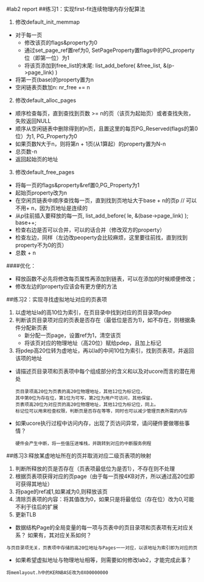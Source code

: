 #lab2 report
##练习1：实现first-fit连续物理内存分配算法

1. 修改default_init_memmap
  - 对于每一页
    - 修改该页的flags&property为0
    - 通过set_page_ref置ref为0, SetPageProperty置flags中的PG_property位（即第一位）为1
    - 将该页添加到free_list的末尾: list_add_before( &free_list, &(p->page_link) )
  - 将第一页(base)的property置为n
  - 空闲链表页数加n: nr_free += n
2. 修改default_alloc_pages
  - 顺序检查每页，直到查找到页数 >= n的页（该页为起始页）或者查找失败，失败返回NULL
  - 顺序从空闲链表中删除得到的n页，且置这里的每页PG_Reserved(flags的第0位）为1, PG_Property为0
  - 如果页数N大于n，则将第n + 1页(从1算起）的property置为N-n
  - 总页数-n
  - 返回起始页的地址
3. 修改default_free_pages
  - 将每一页的flags&property&ref置0,PG_Property为1
  - 起始页property改为n
  - 在空闲页链表中顺序查找每一页，直到找到页地址大于base + n的页p  // 可以不用+ n，因为页地址是连续的
  - 从p往前插入要释放的每一页, list_add_before( le, &(base->page_link) ); base++;
  - 检查右边是否可以合并，可以的话合并（修改双方的property）
  - 检查左边，同样（左边改peoperty会比较麻烦，这里要往前找，直到找到property不为0的页）
  - 总数 + n

####优化：
  - 释放函数不必先将修改每页属性再添加到链表，可以在添加的时候顺便修改；
  - 修改左边的property应该会有更方便的方法

##练习2：实现寻找虚拟地址对应的页表项
  1. 以虚地址la的高10位为索引，在页目录中找到对应的页目录项pdep
  2. 判断该页目录项对应的页表是否存在（最低位是否为1)，如不存在，则根据条件分配新页表
      - 新分配一页page，设置ref为1，清空该页
      - 将该页对应的物理地址（高20位）赋给pdep，且加上标记
  3. 将pdep高20位转为虚地址，再以la的中间10位为索引，找到页表项，并返回该项的地址

- 请描述页目录项和页表项中每个组成部分的含义和以及对ucore而言的潜在用处

  ```
  页目录项高20位为页表的高20位物理地址，其他12位为标记位，
  其中第0位为存在位，第1位为可写，第2位为用户可访问，其他保留。
  页表项高20位为对应页的高20位物理地址，其他12位为标记位，同上。
  标记位可以用来检查权限，判断页是否存在等等，同时也可以减少管理页表所需的内存
  ```
- 如果ucore执行过程中访问内存，出现了页访问异常，请问硬件要做哪些事情？
  ```
  硬件会产生中断，将一些值压进堆栈，并跳转到对应的中断服务例程
  ```

##练习3:释放某虚地址所在的页并取消对应二级页表项的映射
1. 判断所释放的页是否存在（页表项最低位为是否1），不存在则不处理
2. 根据页表项获得对应的页page（由于每一页按4KB对齐，所以通过高20位即可获得其地址）
3. 将page的ref减1,如果减为0,则释放该页
4. 清除页表项的内容：将其值改为0，如果只是将最低位（存在位）改为0,可能不利于往后的扩展
5. 更新TLB

- 数据结构Page的全局变量的每一项与页表中的页目录项和页表项有无对应关系？
  如果有，其对应关系如何？
```
与页目录项无关，页表项中存储的高20位地址与Pages一一对应，以该地址为索引即为对应的页
```
- 如果希望虚拟地址与物理地址相等，则需要如何修改lab2，才能完成此事？
```
将memlayout.h中的KERNBASE改为0X00000000
```
